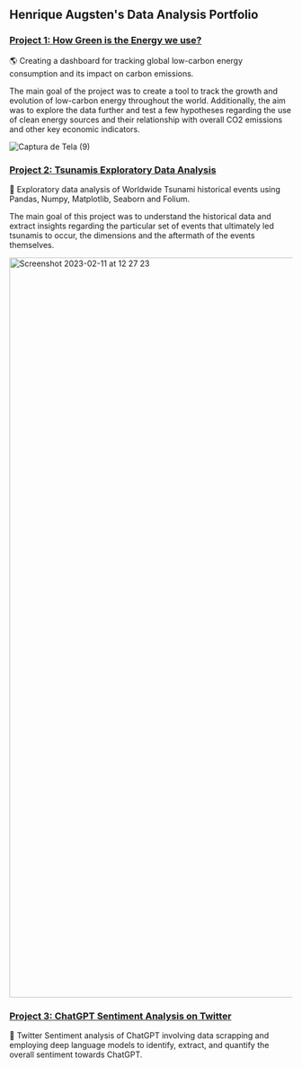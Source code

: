 ## Henrique Augsten's Data Analysis Portfolio

### [Project 1: How Green is the Energy we use?](https://github.com/hafluz/energy_data)
🌎 Creating a dashboard for tracking global low-carbon energy consumption and its impact on carbon emissions.

The main goal of the project was to create a tool to track the growth and evolution of low-carbon energy throughout the world. Additionally, the aim was to explore the data further and test a few hypotheses regarding the use of clean energy sources and their relationship with overall CO2 emissions and other key economic indicators.

![Captura de Tela (9)](https://user-images.githubusercontent.com/122936255/215545006-45224a36-7173-4e34-978f-217180bcca6f.png)



### [Project 2: Tsunamis Exploratory Data Analysis](https://github.com/hafluz/tsunami_exploratory)
🌊 Exploratory data analysis of Worldwide Tsunami historical events using Pandas, Numpy, Matplotlib, Seaborn and Folium.

The main goal of this project was to understand the historical data and extract insights regarding the particular set of events that ultimately led tsunamis to occur, the dimensions and the aftermath of the events themselves.

<img width="1317" alt="Screenshot 2023-02-11 at 12 27 23" src="https://user-images.githubusercontent.com/122936255/218266767-0c348863-e6d9-4bdf-a534-9b36b17ab2a9.png">



### [Project 3: ChatGPT Sentiment Analysis on Twitter](https://github.com/hafluz/sentiment_analysis)
💬 Twitter Sentiment analysis of ChatGPT involving data scrapping and employing deep language models to identify, extract, and quantify the overall sentiment towards ChatGPT.
